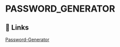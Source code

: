 
# PASSWORD_GENERATOR




## 🔗 Links
[Password-Generator]([https://github.com/yashpatoliya14/Backend_Projects/tree/main/URL_SHORTNER](https://66cec2c10a0f550427e2ee93--fascinating-liger-bc3b92.netlify.app/))




